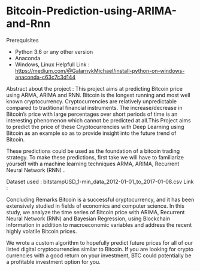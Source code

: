 # Bitcoin-Prediction-using-ARIMA-and-Rnn
Prerequisites
- Python 3.6 or any other version
- Anaconda 
- Windows, Linux 
Helpfull Link :
https://medium.com/@GalarnykMichael/install-python-on-windows-anaconda-c63c7c3d144

Abstract about the project :
This project aims at predicting Bitcoin price using ARMA, ARIMA and RNN.
Bitcoin is the longest running and most well known cryptocurrency. Cryptocurrencies are relatively unpredictable compared to traditional financial instruments. The increase/decrease in Bitcoin’s price with large percentages over short periods of time is an interesting phenomenon which cannot be predicted at all.This Project aims to predict the price of these Cryptocurrencies with Deep Learning using Bitcoin as an example so as to provide insight into the future trend of Bitcoin.

These predictions could be used as the foundation of a bitcoin trading strategy. To make these predictions, first take we will have to familiarize yourself with a machine learning techniques ARMA, ARIMA, Recurrent Neural Network (RNN) .

Dataset used :
bitstampUSD_1-min_data_2012-01-01_to_2017-01-08.csv
Link :

Concluding Remarks
Bitcoin is a successful cryptocurrency, and it has been extensively studied in fields of economics and computer science. In this study, we analyze the time series of Bitcoin price with ARIMA, Recurrent Neural Network (RNN) and Bayesian Regression,  using Blockchain information in addition to macroeconomic variables and address the recent highly volatile Bitcoin prices.
 
We wrote a custom algorithm to hopefully predict future prices for all of our listed digital cryptocurrencies similar to Bitcoin. If you are looking for crypto currencies with a good return on your investment, BTC could potentially be a profitable investment option for you.

